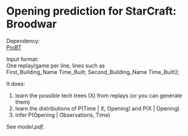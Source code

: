 # Opening prediction for StarCraft: Broodwar

Dependency:  
[ProBT](http://probayes.com/index.php?option=com_content&view=article&id=83&Itemid=88&lang=en)

Input format:  
One replay/game per line, lines such as  
    First_Building_Name Time_Built; Second_Building_Name Time_Built2;

It does:  

1. learn the possible tech trees (X) from replays (or you can generate them)
2. learn the distributions of P(Time | X, Opening) and P(X | Opening)
3. infer P(Opening | Observations, Time)

See *model.pdf*.
